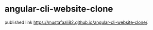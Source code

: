 # angular-cli-website-clone

published link https://mustafaali82.github.io/angular-cli-website-clone/.
